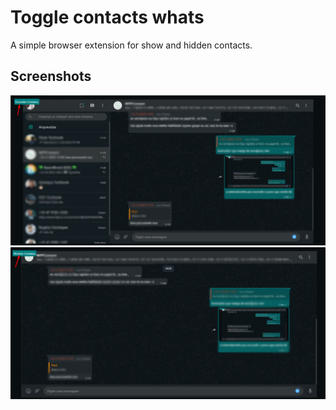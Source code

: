 # Toggle contacts whats

A simple browser extension for show and hidden contacts.

## Screenshots

![App Screenshot 1](whats01.png)
![App Screenshot 2](whats02.png)

  
